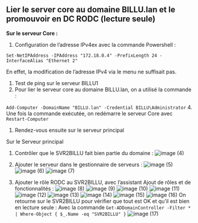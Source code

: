 ## Lier le server core au domaine BILLU.lan et le promouvoir en DC RODC (lecture seule)

**Sur le serveur Core :**

1. Configuration de l’adresse IPv4ex avec la commande Powershell :

`Set-NetIPAddress -IPAddress "172.18.0.4" -PrefixLength 24 -InterfaceAlias "Ethernet 2"`

En effet, la modification de l’adresse IPv4 via le menu ne suffisait pas.

1. Test de ping sur le serveur BILLU1
2. Pour lier le serveur core au domaine BILLU.lan, on a utilisé la commande :

`Add-Computer -DomainName "BILLU.lan" -Credential BILLU\Administrator`
4. Une fois la commande exécutée, on redémarre le serveur Core avec `Restart-Computer`

1. Rendez-vous ensuite sur le serveur principal

Sur le Serveur principal

1. Contrôler que le SVR2BILLU fait bien partie du domaine :
![image (4)](https://github.com/user-attachments/assets/58dc247c-152d-4bc3-bc7f-94955d2f49d1)

2. Ajouter le serveur dans le gestionnaire de serveurs :
![image (5)](https://github.com/user-attachments/assets/e15262a8-7c4a-4dfc-aa46-de75c0a737e7)
![image (6)](https://github.com/user-attachments/assets/73834b49-4e36-40e7-abbd-75dbab327cd7)
![image (7)](https://github.com/user-attachments/assets/bc1684f6-c8e4-4eb2-ab4d-d16c4ba54388)
3. Ajouter le rôle RODC au SVR2BILLU, avec l’assistant Ajout de rôles et de fonctionnalités :
![image (8)](https://github.com/user-attachments/assets/20f7e3fb-c478-40e9-8a5c-dfa679975830)
![image (9)](https://github.com/user-attachments/assets/bd502b6e-845b-47ae-8a37-b0ce031beaef)
![image (10)](https://github.com/user-attachments/assets/cc2d7b83-fb80-4abe-b3a8-f4d60508c84a)
![image (11)](https://github.com/user-attachments/assets/df63af56-3f81-4688-93cf-8e1f93e4e997)
![image (12)](https://github.com/user-attachments/assets/8c811898-320e-41e1-aefe-c857f9e7b408)
![image (13)](https://github.com/user-attachments/assets/e0b65983-7775-43c4-964f-b2fa00d110a6)
![image (14)](https://github.com/user-attachments/assets/382c597b-ccee-4e62-9a04-3994226f02af)
![image (15)](https://github.com/user-attachments/assets/7d0b3a6a-49f8-47db-8c4d-86e9f0162c1c)
![image (16)](https://github.com/user-attachments/assets/81020ae5-063d-40f1-9656-75ea80b6254a)
On retourne sur le SVR2BILLU pour vérifier que tout est OK et qu’il est bien en lecture seule :
Avec la commande 
`Get-ADDomainController -Filter * | Where-Object { $_.Name -eq "SVR2BILLU" }`
![image (17)](https://github.com/user-attachments/assets/6f85ec68-b0d4-4946-a855-2cf0f5151cd5)
